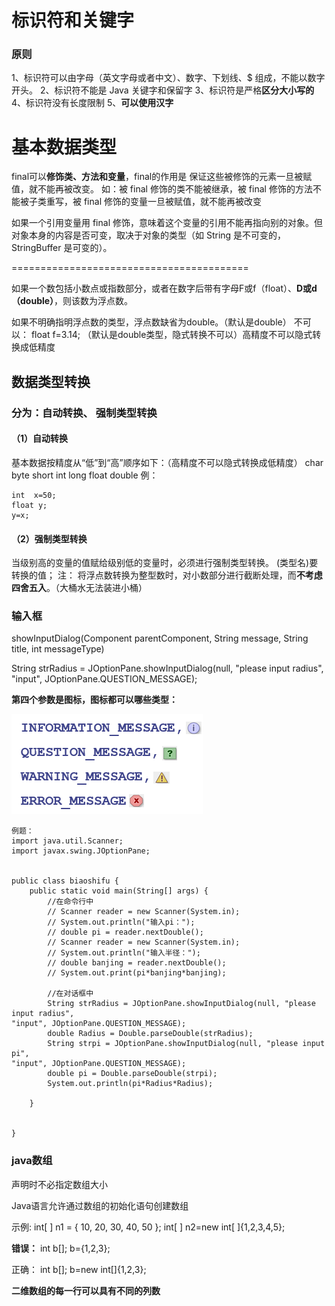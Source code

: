 # 标识符和关键字
### 原则
1、标识符可以由字母（英文字母或者中文）、数字、下划线、$ 组成，不能以数字开头。
2、标识符不能是 Java 关键字和保留字
3、标识符是严格**区分大小写的**
4、标识符没有长度限制
5、**可以使用汉字**

# 基本数据类型
final可以**修饰类、方法和变量**，final的作用是 保证这些被修饰的元素一旦被赋值，就不能再被改变。
如：被 final 修饰的类不能被继承，被 final 修饰的方法不能被子类重写，被 final 修饰的变量一旦被赋值，就不能再被改变

如果一个引用变量用 final 修饰，意味着这个变量的引用不能再指向别的对象。但对象本身的内容是否可变，取决于对象的类型（如 String 是不可变的，StringBuffer 是可变的）。

=========================================

如果一个数包括小数点或指数部分，或者在数字后带有字母F或f（float）、**D或d（double）**，则该数为浮点数。

如果不明确指明浮点数的类型，浮点数缺省为double。（默认是double）
不可以： float f=3.14; （默认是double类型，隐式转换不可以）高精度不可以隐式转换成低精度

## 数据类型转换
### 分为：自动转换、 强制类型转换
#### （1）自动转换
基本数据按精度从“低”到“高”顺序如下：（高精度不可以隐式转换成低精度）
    char  byte  short  int  long  float  double
例：

    int  x=50;
    float y;
    y=x; 

#### （2）强制类型转换

当级别高的变量的值赋给级别低的变量时，必须进行强制类型转换。
        (类型名)要转换的值；
注：
      将浮点数转换为整型数时，对小数部分进行截断处理，而**不考虑四舍五入**。（大桶水无法装进小桶）

### 输入框
showInputDialog(Component parentComponent, String message, String title, int messageType) 

String strRadius = JOptionPane.showInputDialog(null, "please input radius",  "input", JOptionPane.QUESTION_MESSAGE);

**第四个参数是图标，图标都可以哪些类型：**

![alt text](image-7.png)


    例题：
    import java.util.Scanner;
    import javax.swing.JOptionPane;


    public class biaoshifu {
        public static void main(String[] args) {
            //在命令行中
            // Scanner reader = new Scanner(System.in);
            // System.out.println("输入pi：");
            // double pi = reader.nextDouble();
            // Scanner reader = new Scanner(System.in);
            // System.out.println("输入半径：");
            // double banjing = reader.nextDouble();
            // System.out.print(pi*banjing*banjing);

            //在对话框中
            String strRadius = JOptionPane.showInputDialog(null, "please input radius", 
    "input", JOptionPane.QUESTION_MESSAGE);
            double Radius = Double.parseDouble(strRadius);
            String strpi = JOptionPane.showInputDialog(null, "please input pi", 
    "input", JOptionPane.QUESTION_MESSAGE);
            double pi = Double.parseDouble(strpi);
            System.out.println(pi*Radius*Radius);

        }


    }

### java数组

声明时不必指定数组大小

Java语言允许通过数组的初始化语句创建数组

示例:
  int[ ] n1 = { 10, 20, 30, 40, 50 };
  int[ ] n2=new int[ ]{1,2,3,4,5};

**错误：**
int b[];
b={1,2,3};

正确：
int b[];
b=new int[]{1,2,3};

**二维数组的每一行可以具有不同的列数**
